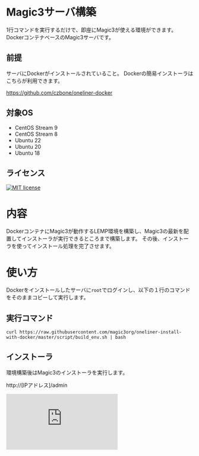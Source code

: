 # Magic3サーバ構築

1行コマンドを実行するだけで、即座にMagic3が使える環境ができます。
DockerコンテナベースのMagic3サーバです。

## 前提

サーバにDockerがインストールされていること。
Dockerの簡易インストーラはこちらが利用できます。

https://github.com/czbone/oneliner-docker

## 対象OS

- CentOS Stream 9
- CentOS Stream 8
- Ubuntu 22
- Ubuntu 20
- Ubuntu 18

## ライセンス

[![MIT license](https://img.shields.io/badge/License-MIT-blue.svg)](https://lbesson.mit-license.org/)

# 内容

DockerコンテナにMagic3が動作するLEMP環境を構築し、Magic3の最新を配置してインストーラが実行できるところまで構築します。
その後、インストーラを使ってインストール処理を完了させます。

# 使い方

Dockerをインストールしたサーバに`root`でログインし、以下の１行のコマンドをそのままコピーして実行します。

## 実行コマンド

```
curl https://raw.githubusercontent.com/magic3org/oneliner-install-with-docker/master/script/build_env.sh | bash
```

## インストーラ

環境構築後はMagic3のインストーラを実行します。

http://[IPアドレス]/admin

![インストールドキュメント](http://doc.magic3.org/index.php?%E3%82%A4%E3%83%B3%E3%82%B9%E3%83%88%E3%83%BC%E3%83%AB%2F%E3%82%A4%E3%83%B3%E3%82%B9%E3%83%88%E3%83%BC%E3%83%A9)
